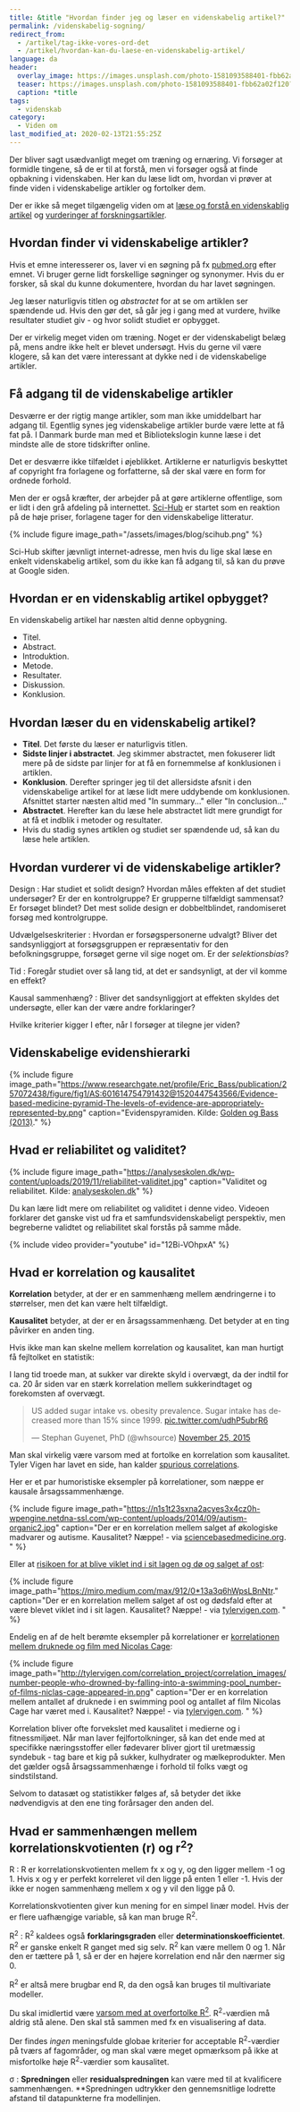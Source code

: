 ```yaml
---
title: &title "Hvordan finder jeg og læser en videnskabelig artikel?"
permalink: /videnskabelig-sogning/
redirect_from:
  - /artikel/tag-ikke-vores-ord-det
  - /artikel/hvordan-kan-du-laese-en-videnskabelig-artikel/
language: da
header:
  overlay_image: https://images.unsplash.com/photo-1581093588401-fbb62a02f120?ixlib=rb-1.2.1&ixid=eyJhcHBfaWQiOjEyMDd9&auto=format&fit=crop&w=2100&q=5
  teaser: https://images.unsplash.com/photo-1581093588401-fbb62a02f120?ixlib=rb-1.2.1&ixid=eyJhcHBfaWQiOjEyMDd9&auto=format&fit=crop&w=400&q=5
  caption: *title
tags:
  - videnskab
category:
  - Viden om
last_modified_at: 2020-02-13T21:55:25Z
---
```


Der bliver sagt usædvanligt meget om træning og ernæring. Vi forsøger at formidle tingene, så de er til at forstå, men vi forsøger også at finde opbakning i videnskaben. Her kan du læse lidt om, hvordan vi prøver at finde viden i videnskabelige artikler og fortolker dem.

Der er ikke så meget tilgængelig viden om at [læse og forstå en videnskablig artikel](https://videnskab.dk/kultur-samfund/saadan-laeser-og-forstaar-du-en-videnskabelig-artikel) og [vurderinger af forskningsartikler](https://dsr.dk/sygeplejersken/arkiv/sy-nr-2004-33/laesning-og-vurdering-af-forskningsartikler).

## Hvordan finder vi videnskabelige artikler?

Hvis et emne interesserer os, laver vi en søgning på fx [pubmed.org](http://pubmed.org) efter emnet. Vi bruger gerne lidt forskellige søgninger og synonymer. Hvis du er forsker, så skal du kunne dokumentere, hvordan du har lavet søgningen.

Jeg læser naturligvis titlen og _abstractet_ for at se om artiklen ser spændende ud. Hvis den gør det, så går jeg i gang med at vurdere, hvilke resultater studiet giv - og hvor solidt studiet er opbygget.

Der er virkelig meget viden om træning. Noget er der videnskabeligt belæg på, mens andre ikke helt er blevet undersøgt. Hvis du gerne vil være klogere, så kan det være interessant at dykke ned i de videnskabelige artikler.

## Få adgang til de videnskabelige artikler

Desværre er der rigtig mange artikler, som man ikke umiddelbart har adgang til. Egentlig synes jeg videnskabelige artikler burde være lette at få fat på. I Danmark burde man med et Bibliotekslogin kunne læse i det mindste alle de store tidskrifter online.

Det er desværre ikke tilfældet i øjeblikket. Artiklerne er naturligvis beskyttet af copyright fra forlagene og forfatterne, så der skal være en form for ordnede forhold.

Men der er også kræfter, der arbejder på at gøre artiklerne offentlige, som er lidt i den grå afdeling på internettet. [Sci-Hub](https://da.wikipedia.org/wiki/Sci-Hub) er startet som en reaktion på de høje priser, forlagene tager for den videnskabelige litteratur.

{% include figure image_path="/assets/images/blog/scihub.png" %}

Sci-Hub skifter jævnligt internet-adresse, men hvis du lige skal læse en enkelt videnskabelig artikel, som du ikke kan få adgang til, så kan du prøve at Google siden.

## Hvordan er en videnskablig artikel opbygget?

En videnskabelig artikel har næsten altid denne opbygning.

- Titel.
- Abstract.
- Introduktion.
- Metode.
- Resultater.
- Diskussion.
- Konklusion.

## Hvordan læser du en videnskabelig artikel?

- **Titel**. Det første du læser er naturligvis titlen.
- **Sidste linjer i abstractet**. Jeg skimmer abstractet, men fokuserer lidt mere på de sidste par linjer for at få en fornemmelse af konklusionen i artiklen.
- **Konklusion**. Derefter springer jeg til det allersidste afsnit i den videnskabelige artikel for at læse lidt mere uddybende om konklusionen. Afsnittet starter næsten altid med "In summary..." eller "In conclusion..."
- **Abstractet**. Herefter kan du læse hele abstractet lidt mere grundigt for at få et indblik i metoder og resultater.
- Hvis du stadig synes artiklen og studiet ser spændende ud, så kan du læse hele artiklen.

## Hvordan vurderer vi de videnskabelige artikler?

Design
: Har studiet et solidt design? Hvordan måles effekten af det studiet undersøger? Er der en kontrolgruppe? Er grupperne tilfældigt sammensat? Er forsøget blindet? Det mest solide design er dobbeltblindet, randomiseret forsøg med kontrolgruppe.

Udvælgelseskriterier
: Hvordan er forsøgspersonerne udvalgt? Bliver det sandsynliggjort at forsøgsgruppen er repræsentativ for den befolkningsgruppe, forsøget gerne vil sige noget om. Er der _selektionsbias_?

Tid
: Foregår studiet over så lang tid, at det er sandsynligt, at der vil komme en effekt?

Kausal sammenhæng?
: Bliver det sandsynliggjort at effekten skyldes det undersøgte, eller kan der være andre forklaringer?

Hvilke kriterier kigger I efter, når I forsøger at tilegne jer viden?

## Videnskabelige evidenshierarki

{% include figure image_path="https://www.researchgate.net/profile/Eric_Bass/publication/257072438/figure/fig1/AS:601614754791432@1520447543566/Evidence-based-medicine-pyramid-The-levels-of-evidence-are-appropriately-represented-by.png" caption="Evidenspyramiden. Kilde: [Golden og Bass (2013)](https://www.researchgate.net/publication/257072438_Validity_of_Meta-analysis_in_Diabetes_Meta-analysis_Is_an_Indispensable_Tool_in_Evidence_Synthesis)." %}

## Hvad er reliabilitet og validitet?

{% include figure image_path="https://analyseskolen.dk/wp-content/uploads/2019/11/reliabilitet-validitet.jpg" caption="Validitet og reliabilitet. Kilde: [analyseskolen.dk](https://analyseskolen.dk/validitet-og-reliabilitet/)" %}

Du kan lære lidt mere om reliabilitet og validitet i denne video. Videoen forklarer det ganske vist ud fra et samfundsvidenskabeligt perspektiv, men begreberne validtet og reliabilitet skal forstås på samme måde.

{% include video provider="youtube" id="12Bi-VOhpxA" %}

## Hvad er korrelation og kausalitet

**Korrelation** betyder, at der er en sammenhæng mellem ændringerne i to størrelser, men det kan være helt tilfældigt.

**Kausalitet** betyder, at der er en årsagssammenhæng. Det betyder at en ting påvirker en anden ting.

Hvis ikke man kan skelne mellem korrelation og kausalitet, kan man hurtigt få fejltolket en statistik:

I lang tid troede man, at sukker var direkte skyld i overvægt, da der indtil for ca. 20 år siden var en stærk korrelation mellem sukkerindtaget og forekomsten af overvægt.

<blockquote class="twitter-tweet"><p lang="en" dir="ltr">US added sugar intake vs. obesity prevalence. Sugar intake has decreased more than 15% since 1999. <a href="https://t.co/udhP5ubrR6">pic.twitter.com/udhP5ubrR6</a></p>&mdash; Stephan Guyenet, PhD (@whsource) <a href="https://twitter.com/whsource/status/669638118400749568?ref_src=twsrc%5Etfw">November 25, 2015</a></blockquote> <script async src="https://platform.twitter.com/widgets.js" charset="utf-8"></script>

Man skal virkelig være varsom med at fortolke en korrelation som kausalitet. Tyler Vigen har lavet en side, han kalder [spurious correlations](http://tylervigen.com/).

Her er et par humoristiske eksempler på korrelationer, som næppe er kausale årsagssammenhænge.

{% include figure image_path="https://n1s1t23sxna2acyes3x4cz0h-wpengine.netdna-ssl.com/wp-content/uploads/2014/09/autism-organic2.jpg" caption="Der er en korrelation mellem salget af økologiske madvarer og autisme. Kausalitet? Næppe! - via [sciencebasedmedicine.org](https://sciencebasedmedicine.org/autism-prevalence-unchanged-in-20-years/). " %}

Eller at [risikoen for at blive viklet ind i sit lagen og dø og salget af ost](https://medium.com/@menaka_17260/will-your-bedsheet-kill-you-if-you-consume-cheese-aka-does-correlation-imply-causation-5453c6901b88):

{% include figure image_path="https://miro.medium.com/max/912/0*13a3q6hWpsLBnNtr." caption="Der er en korrelation mellem salget af ost og dødsfald efter at være blevet viklet ind i sit lagen. Kausalitet? Næppe! - via [tylervigen.com](http://www.tylervigen.com/spurious-correlations). " %}

Endelig en af de helt berømte eksempler på korrelationer er [korrelationen mellem druknede og film med Nicolas Cage](https://www.nationalgeographic.com/science/phenomena/2015/09/11/nick-cage-movies-vs-drownings-and-more-strange-but-spurious-correlations/):

{% include figure image_path="http://tylervigen.com/correlation_project/correlation_images/number-people-who-drowned-by-falling-into-a-swimming-pool_number-of-films-niclas-cage-appeared-in.png" caption="Der er en korrelation mellem antallet af druknede i en swimming pool og antallet af film Nicolas Cage har været med i. Kausalitet? Næppe! - via [tylervigen.com](http://tylervigen.com/view_correlation?id=359). " %}

Korrelation bliver ofte forvekslet med kausalitet i medierne og i fitnessmiljøet. Når man laver fejlfortolkninger, så kan det ende med at specifikke næringsstoffer eller fødevarer bliver gjort til uretmæssig syndebuk - tag bare et kig på sukker, kulhydrater og mælkeprodukter. Men det gælder også årsagssammenhænge i forhold til folks vægt og sindstilstand.

Selvom to datasæt og statistikker følges af, så betyder det ikke nødvendigvis at den ene ting forårsager den anden del.

## Hvad er sammenhængen mellem korrelationskvotienten (r) og r<sup>2</sup>?

R
: R er korrelationskvotienten mellem fx x og y, og den ligger mellem -1 og 1. Hvis x og y er perfekt korreleret vil den ligge på enten 1 eller -1. Hvis der ikke er nogen sammenhæng mellem x og y vil den ligge på 0. 

Korrelationskvotienten giver kun mening for en simpel linær model. Hvis der er flere uafhængige variable, så kan man bruge R<sup>2</sup>.

R<sup>2</sup>
: R<sup>2</sup> kaldees også **forklaringsgraden** eller **determinationskoefficientet**. R<sup>2</sup> er ganske enkelt R ganget med sig selv. R<sup>2</sup> kan være mellem 0 og 1. Når den er tættere på 1, så er der en højere korrelation end når den nærmer sig 0.

R<sup>2</sup> er altså mere brugbar end R, da den også kan bruges til multivariate modeller.

Du skal imidlertid være [varsom med at overfortolke R<sup>2</sup>](https://emu.dk//sites/default/files/2019-02/Brugen%20af%20R2%20i%20gymnasiet%20Ekstr%c3%b8m%20Hansen%20Brockhoff%20%202017.pdf). R<sup>2</sup>-værdien må aldrig stå alene. Den skal stå sammen med fx en visualisering af data.

Der findes _ingen_ meningsfulde globae kriterier for acceptable R<sup>2</sup>-værdier på tværs af fagområder, og man skal være meget opmærksom på ikke at misfortolke høje R<sup>2</sup>-værdier som kausalitet.

σ
: **Spredningen** eller **residualspredningen** kan være med til at kvalificere sammenhængen. **Spredningen udtrykker den gennemsnitlige lodrette afstand til datapunkterne fra modellinjen.
